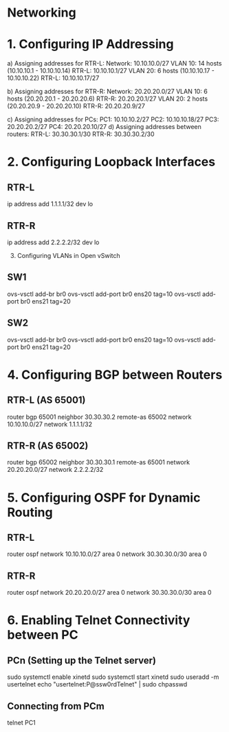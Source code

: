# Networking

# 1. Configuring IP Addressing
   
a) Assigning addresses for RTR-L:
Network: 10.10.10.0/27
VLAN 10: 14 hosts (10.10.10.1 - 10.10.10.14)
RTR-L: 10.10.10.1/27
VLAN 20: 6 hosts (10.10.10.17 - 10.10.10.22)
RTR-L: 10.10.10.17/27

b) Assigning addresses for RTR-R:
Network: 20.20.20.0/27
VLAN 10: 6 hosts (20.20.20.1 - 20.20.20.6)
RTR-R: 20.20.20.1/27
VLAN 20: 2 hosts (20.20.20.9 - 20.20.20.10)
RTR-R: 20.20.20.9/27

c) Assigning addresses for PCs:
PC1: 10.10.10.2/27
PC2: 10.10.10.18/27
PC3: 20.20.20.2/27
PC4: 20.20.20.10/27
d) Assigning addresses between routers:
RTR-L: 30.30.30.1/30
RTR-R: 30.30.30.2/30

# 2. Configuring Loopback Interfaces

## RTR-L
ip address add 1.1.1.1/32 dev lo

## RTR-R
ip address add 2.2.2.2/32 dev lo


3. Configuring VLANs in Open vSwitch
## SW1
ovs-vsctl add-br br0
ovs-vsctl add-port br0 ens20 tag=10
ovs-vsctl add-port br0 ens21 tag=20

## SW2
ovs-vsctl add-br br0
ovs-vsctl add-port br0 ens20 tag=10
ovs-vsctl add-port br0 ens21 tag=20

# 4. Configuring BGP between Routers

## RTR-L (AS 65001)
router bgp 65001
  neighbor 30.30.30.2 remote-as 65002
  network 10.10.10.0/27
  network 1.1.1.1/32

## RTR-R (AS 65002)
router bgp 65002
  neighbor 30.30.30.1 remote-as 65001
  network 20.20.20.0/27
  network 2.2.2.2/32

# 5. Configuring OSPF for Dynamic Routing
   
## RTR-L
router ospf
  network 10.10.10.0/27 area 0
  network 30.30.30.0/30 area 0

## RTR-R
router ospf
  network 20.20.20.0/27 area 0
  network 30.30.30.0/30 area 0

# 6. Enabling Telnet Connectivity between PC
   
## PCn (Setting up the Telnet server)
sudo systemctl enable xinetd
sudo systemctl start xinetd
sudo useradd -m usertelnet
echo "usertelnet:P@ssw0rdTelnet" | sudo chpasswd

## Connecting from PCm
telnet PC1
